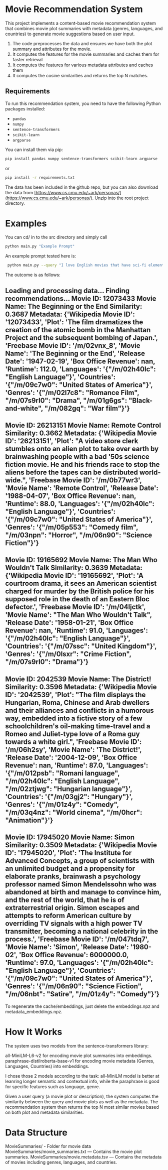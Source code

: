 # Movie Recommendation System

This project implements a content-based movie recommendation system that combines movie plot summaries with metadata (genres, languages, and countries) to generate movie suggestions based on user input.
1. The code preprocesses the data and ensures we have both the plot summary and attributes for the movie. 
2. It computes the features for the movie summaries and caches them for faster retrieval
3. It computes the features for various metadata attributes and caches them
4. It computes the cosine similarities and returns the top N matches. 


## Requirements

To run this recommendation system, you need to have the following Python packages installed:

- `pandas`
- `numpy`
- `sentence-transformers`
- `scikit-learn`
- `argparse`

You can install them via pip:

```bash
pip install pandas numpy sentence-transformers scikit-learn argparse
```
or 
```bash
pip install -r requirements.txt
```
The data has been included in the github repo, but you can also download the data from [https://www.cs.cmu.edu/~ark/personas/](https://www.cs.cmu.edu/~ark/personas/). Unzip into the root project directory. 

# Examples

You can cd/ in to the src directory and simply call 
```bash
python main.py "Example Prompt"
```
An example prompt tested here is: 
```bash
 python main.py --query "I love English movies that have sci-fi elements, talk about the invention of a new science theorem, and are historically based."
```

The outcome is as follows: 

Loading and processing data...
Finding recommendations...
Movie ID: 12073433
Movie Name: The Beginning or the End
Similarity: 0.3687
Metadata: {'Wikipedia Movie ID': '12073433', 'Plot': 'The film dramatizes the creation of the atomic bomb in the Manhattan Project and the subsequent bombing of Japan.', 'Freebase Movie ID': '/m/02vnx_8', 'Movie Name': 'The Beginning or the End', 'Release Date': '1947-02-19', 'Box Office Revenue': nan, 'Runtime': 112.0, 'Languages': '{"/m/02h40lc": "English Language"}', 'Countries': '{"/m/09c7w0": "United States of America"}', 'Genres': '{"/m/02l7c8": "Romance Film", "/m/07s9rl0": "Drama", "/m/01g6gs": "Black-and-white", "/m/082gq": "War film"}'}
--------------------------------------------------
Movie ID: 26213151
Movie Name: Remote Control
Similarity: 0.3662
Metadata: {'Wikipedia Movie ID': '26213151', 'Plot': "A video store clerk stumbles onto an alien plot to take over earth by brainwashing people with a bad '50s science fiction movie. He and his friends race to stop the aliens before the tapes can be distributed world-wide.", 'Freebase Movie ID': '/m/0b77wr3', 'Movie Name': 'Remote Control', 'Release Date': '1988-04-07', 'Box Office Revenue': nan, 'Runtime': 88.0, 'Languages': '{"/m/02h40lc": "English Language"}', 'Countries': '{"/m/09c7w0": "United States of America"}', 'Genres': '{"/m/05p553": "Comedy film", "/m/03npn": "Horror", "/m/06n90": "Science Fiction"}'}
--------------------------------------------------
Movie ID: 19165692
Movie Name: The Man Who Wouldn't Talk
Similarity: 0.3639
Metadata: {'Wikipedia Movie ID': '19165692', 'Plot': 'A courtroom drama, it sees an American scientist charged for murder by the British police for his supposed role in the death of an Eastern Bloc defector.', 'Freebase Movie ID': '/m/04ljctk', 'Movie Name': "The Man Who Wouldn't Talk", 'Release Date': '1958-01-21', 'Box Office Revenue': nan, 'Runtime': 91.0, 'Languages': '{"/m/02h40lc": "English Language"}', 'Countries': '{"/m/07ssc": "United Kingdom"}', 'Genres': '{"/m/0lsxr": "Crime Fiction", "/m/07s9rl0": "Drama"}'}
--------------------------------------------------
Movie ID: 2042539
Movie Name: The District!
Similarity: 0.3596
Metadata: {'Wikipedia Movie ID': '2042539', 'Plot': "The film displays the Hungarian, Roma, Chinese and Arab dwellers and their alliances and conflicts in a humorous way, embedded into a fictive story of a few schoolchildren's oil-making time-travel and a Romeo and Juliet-type love of a Roma guy towards a white girl.", 'Freebase Movie ID': '/m/06h2sy', 'Movie Name': 'The District!', 'Release Date': '2004-12-09', 'Box Office Revenue': nan, 'Runtime': 87.0, 'Languages': '{"/m/012psb": "Romani language", "/m/02h40lc": "English Language", "/m/02ztjwg": "Hungarian language"}', 'Countries': '{"/m/03gj2": "Hungary"}', 'Genres': '{"/m/01z4y": "Comedy", "/m/03q4nz": "World cinema", "/m/0hcr": "Animation"}'}
--------------------------------------------------
Movie ID: 17945020
Movie Name: Simon
Similarity: 0.3509
Metadata: {'Wikipedia Movie ID': '17945020', 'Plot': 'The Institute for Advanced Concepts, a group of scientists with an unlimited budget and a propensity for elaborate pranks, brainwash a psychology professor named Simon Mendelssohn who was abandoned at birth and manage to convince him, and the rest of the world, that he is of extraterrestrial origin. Simon escapes and attempts to reform American culture by overriding TV signals with a high power TV transmitter, becoming a national celebrity in the process.', 'Freebase Movie ID': '/m/047tdq7', 'Movie Name': 'Simon', 'Release Date': '1980-02', 'Box Office Revenue': 6000000.0, 'Runtime': 97.0, 'Languages': '{"/m/02h40lc": "English Language"}', 'Countries': '{"/m/09c7w0": "United States of America"}', 'Genres': '{"/m/06n90": "Science Fiction", "/m/06nbt": "Satire", "/m/01z4y": "Comedy"}'}
--------------------------------------------------

To regenerate the cache/embeddings, just delete the embeddings.npz and metadata_embeddings.npz. 

# How It Works
The system uses two models from the sentence-transformers library:

all-MiniLM-L6-v2 for encoding movie plot summaries into embeddings.
paraphrase-distilroberta-base-v1 for encoding movie metadata (Genres, Languages, Countries) into embeddings.

I chose those 2 models according to the task: all-MiniLM model is better at leanring longer semantic and contextual info, while the paraphrase is good for specific features such as language, genre. 


Given a user query (a movie plot or description), the system computes the similarity between the query and movie plots as well as the metadata. The recommendation system then returns the top N most similar movies based on both plot and metadata similarities.

# Data Structure
MovieSummaries/ - Folder for movie data
MovieSummaries/movie_summaries.txt — Contains the movie plot summaries.
MovieSummaries/movie.metadata.tsv — Contains the metadata of movies including genres, languages, and countries.
